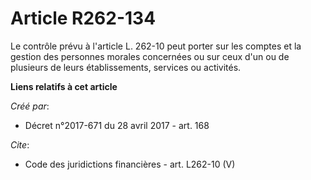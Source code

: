 # Article R262-134

Le contrôle prévu à l'article L. 262-10 peut porter sur les comptes et la gestion des personnes morales concernées ou sur
ceux d'un ou de plusieurs de leurs établissements, services ou activités.

**Liens relatifs à cet article**

_Créé par_:

  - Décret n°2017-671 du 28 avril 2017 - art. 168

_Cite_:

  - Code des juridictions financières - art. L262-10 (V)
